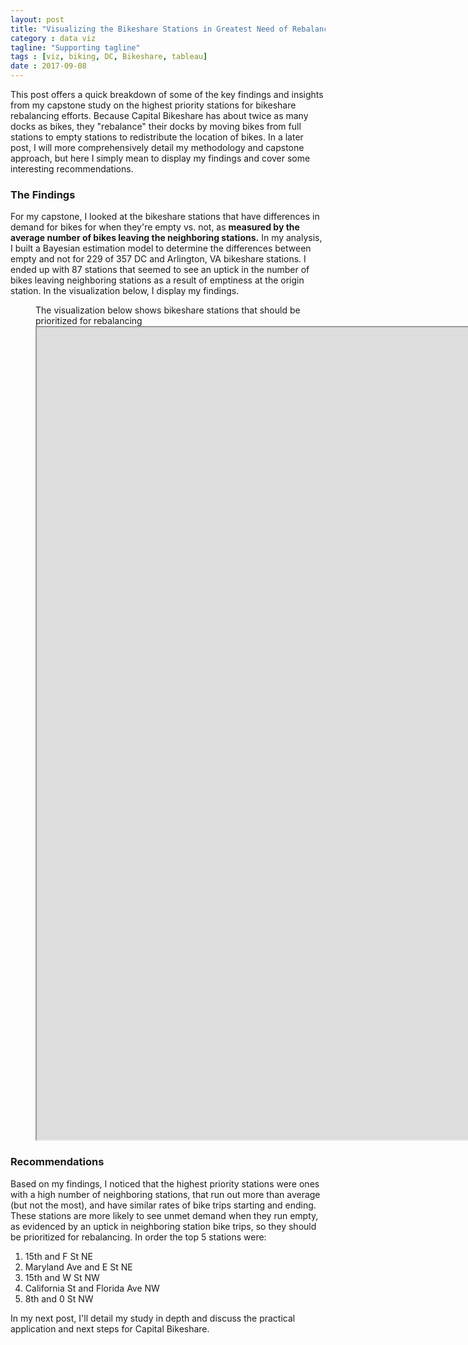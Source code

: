 ```yaml
---
layout: post
title: "Visualizing the Bikeshare Stations in Greatest Need of Rebalancing"
category : data viz
tagline: "Supporting tagline"
tags : [viz, biking, DC, Bikeshare, tableau]
date : 2017-09-08
---
```


<p class="intro"><span class="dropcap">T</span>his post offers a quick breakdown of some of the key findings and insights from my capstone study on the highest priority stations for bikeshare rebalancing efforts. Because Capital Bikeshare has about twice as many docks as bikes, they "rebalance" their docks by moving bikes from full stations to empty stations to redistribute the location of bikes. In a later post, I will more comprehensively detail my methodology and capstone approach, but here I simply mean to display my findings and cover some interesting recommendations. </p>

### The Findings

For my capstone, I looked at the bikeshare stations that have differences in demand for bikes for when they're empty vs. not, as **measured by the average number of bikes leaving the neighboring stations.** In my analysis, I built a Bayesian estimation model to determine the differences between empty and not for 229 of 357 DC and Arlington, VA bikeshare stations. I ended up with 87 stations that seemed to see an uptick in the number of bikes leaving neighboring stations as a result of emptiness at the origin station. In the visualization below, I display my findings.

<figure>
<figcaption> The visualization below shows bikeshare stations that should be prioritized for rebalancing </figcaption>
<iframe
  src="https://public.tableau.com/views/topublic/BikeshareExplorer?:embed=y&:display_count=yes"
  scrolling="no"
  width="2000px"
  height="1300px">
</iframe>
</figure>

### Recommendations

Based on my findings, I noticed that the highest priority stations were ones with a high number of neighboring stations, that run out more than average (but not the most), and have similar rates of bike trips starting and ending. These stations are more likely to see unmet demand when they run empty, as evidenced by an uptick in neighboring station bike trips, so they should be prioritized for rebalancing. In order the top 5 stations were:

1. 15th and F St NE
2. Maryland Ave and  E St NE
3. 15th and W St NW
4. California St and Florida Ave NW
5. 8th and 0 St NW

In my next post, I'll detail my study in depth and discuss the practical application and next steps for Capital Bikeshare.
